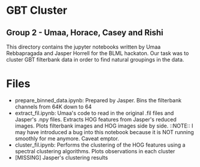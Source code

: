 # GBT Cluster 
## Group 2 - Umaa, Horace, Casey and Rishi

This directory contains the jupyter notebooks written by Umaa Rebbapragada and Jasper Horrell for the BLML hackaton.  Our task was to cluster GBT filterbank data in order to find natural groupings in the data.  

# Files
* prepare_binned_data.ipynb: Prepared by Jasper.  Bins the filterbank channels from 64K down to 64
* extract_fil.ipynb: Umaa's code to read in the original .fil files and Jasper's .npy files. Extracts HOG features from Jasper's reduced images.  Plots filterbank images and HOG images side by side.  ::NOTE:: I may have introduced a bug into this notebook because it is NOT running smoothly for me anymore.  Caveat emptor.
* cluster_fil.ipynb: Performs the clustering of the HOG features using a spectral clustering algorithms.  Plots observations in each cluster
* [MISSING] Jasper's clustering results
